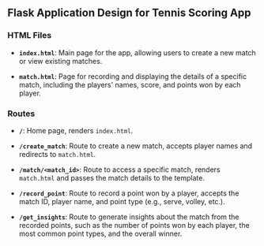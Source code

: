 ## Flask Application Design for Tennis Scoring App

### HTML Files

- **`index.html`**: Main page for the app, allowing users to create a new match or view existing matches.

- **`match.html`**: Page for recording and displaying the details of a specific match, including the players' names, score, and points won by each player.

### Routes

- **`/`**: Home page, renders `index.html`.

- **`/create_match`**: Route to create a new match, accepts player names and redirects to `match.html`.

- **`/match/<match_id>`**: Route to access a specific match, renders `match.html` and passes the match details to the template.

- **`/record_point`**: Route to record a point won by a player, accepts the match ID, player name, and point type (e.g., serve, volley, etc.).

- **`/get_insights`**: Route to generate insights about the match from the recorded points, such as the number of points won by each player, the most common point types, and the overall winner.